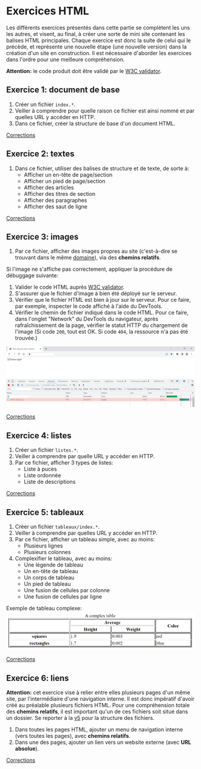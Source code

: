
# Exercices HTML

Les différents exercices présentés dans cette partie se complètent les uns les autres, et visent, au final, à créer une sorte de mini site contenant les balises HTML principales. Chaque exercice est donc la suite de celui qui le précède, et représente une nouvelle étape (une nouvelle version) dans la création d'un site en construction. Il est nécessaire d'aborder les exercices dans l'ordre pour une meilleure compréhension.

**Attention:** le code produit doit être validé par le [W3C validator](https://validator.w3.org/). 


## Exercice 1: document de base

 1. Créer un fichier `index.*`.
 2. Veiller à comprendre pour quelle raison ce fichier est ainsi nommé et par quelles URL y accéder en HTTP.
 3. Dans ce fichier, créer la structure de base d'un document HTML.

[Corrections](./v1)


## Exercice 2: textes

 1. Dans ce fichier, utiliser des balises de structure et de texte, de sorte à:
    - Afficher un en-tête de page/section
    - Afficher un pied de page/section
    - Afficher des articles
    - Afficher des titres de section
    - Afficher des paragraphes
    - Afficher des saut de ligne

[Corrections](./v2)


## Exercice 3: images

 1. Par ce fichier, afficher des images propres au site (c'est-à-dire se trouvant dans le même [domaine](https://developer.mozilla.org/fr/docs/Learn/Common_questions/Pages_sites_servers_and_search_engines)), via des **chemins relatifs**.

Si l'image ne s'affiche pas correctement, appliquer la procédure de débuggage suivante:

 1. Valider le code HTML auprès [W3C validator](https://validator.w3.org/).
 2. S'assurer que le fichier d'image à bien été déployé sur le serveur.
 3. Vérifier que le fichier HTML est bien à jour sur le serveur. Pour ce faire, par exemple, inspecter le code affiché à l'aide du DevTools.
 4. Vérifier le chemin de fichier indiqué dans le code HTML. Pour ce faire, dans l'onglet "Network" du DevTools du navigateur, après rafraîchissement de la page, vérifier le statut HTTP du chargement de l'image (Si code `200`, tout est OK. Si code `404`, la ressource n'a pas été trouvée.) 

 ![Erreur 404 sur une image](../resources/images/image-404.png)


[Corrections](./v3)


## Exercice 4: listes

 1. Créer un fichier `listes.*`.
 2. Veiller à comprendre par quelle URL y accéder en HTTP.
 3. Par ce fichier, afficher 3 types de listes:
    - Liste à puces
    - Liste ordonnée
    - Liste de descriptions

[Corrections](./v4)


## Exercice 5: tableaux

 1. Créer un fichier `tableaux/index.*`.
 2. Veiller à comprendre par quelles URL y accéder en HTTP.
 3. Par ce fichier, afficher un tableau simple, avec au moins:
    - Plusieurs lignes
    - Plusieurs colonnes
 4. Complexifier le tableau, avec au moins:
    - Une légende de tableau
    - Un en-tête de tableau
    - Un corps de tableau
    - Un pied de tableau
    - Une fusion de cellules par colonne
    - Une fusion de cellules par ligne

Exemple de tableau complexe:
![Tableau complexe](../resources/images/tableau.png)

[Corrections](./v5)

## Exercice 6: liens

**Attention:** cet exercice vise à relier entre elles plusieurs pages d'un même site, par l'intermédiaire d'une navigation interne. Il est donc impératif d'avoir créé au préalable plusieurs fichiers HTML. Pour une compréhension totale des **chemins relatifs**, il est important qu'un de ces fichiers soit situé dans un dossier. Se reporter à la [v5](./v5) pour la structure des fichiers.

 1. Dans toutes les pages HTML, ajouter un menu de navigation interne (vers toutes les pages), avec **chemins relatifs**.
 2. Dans une des pages, ajouter un lien vers un website externe (avec **URL absolue**).
 



[Corrections](./v6)
